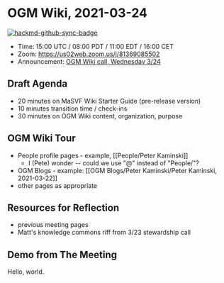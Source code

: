 # OGM Wiki, 2021-03-24

[![hackmd-github-sync-badge](https://hackmd.io/KWmv5sSqSR2dmJu92B4Hzg/badge)](https://hackmd.io/KWmv5sSqSR2dmJu92B4Hzg)

* Time: 15:00 UTC / 08:00 PDT / 11:00 EDT / 16:00 CET
* Zoom: https://us02web.zoom.us/j/81369085502
* Announcement: [OGM Wiki call, Wednesday 3/24](https://forum.openglobalmind.com/t/an-ogm-wiki-preview-planning/607/11)

## Draft Agenda

* 20 minutes on MaSVF Wiki Starter Guide (pre-release version)
* 10 minutes transition time / check-ins
* 30 minutes on OGM Wiki content, organization, purpose

## OGM Wiki Tour

- People profile pages - example, [[People/Peter Kaminski]]
	- I (Pete) wonder -- could we use "@" instead of "People/"?
- OGM Blogs - example: [[OGM Blogs/Peter Kaminski/Peter Kaminski, 2021-03-22]]
- other pages as appropriate

## Resources for Reflection

- previous meeting pages
- Matt's knowledge commons riff from 3/23 stewardship call

## Demo from The Meeting

Hello, world.

